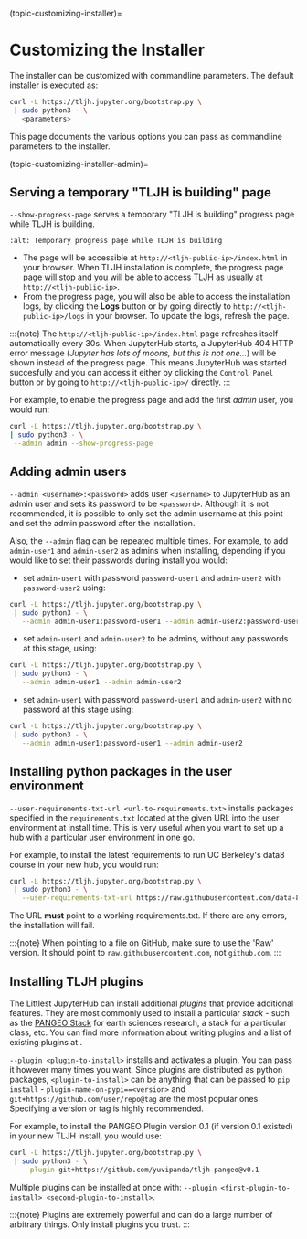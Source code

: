 (topic-customizing-installer)=

# Customizing the Installer

The installer can be customized with commandline parameters. The default installer
is executed as:

```bash
curl -L https://tljh.jupyter.org/bootstrap.py \
 | sudo python3 - \
   <parameters>
```

This page documents the various options you can pass as commandline parameters to the installer.

(topic-customizing-installer-admin)=

## Serving a temporary "TLJH is building" page

`--show-progress-page` serves a temporary "TLJH is building" progress page while TLJH is building.

```{image} ../images/tljh-is-building-page.gif
:alt: Temporary progress page while TLJH is building
```

- The page will be accessible at `http://<tljh-public-ip>/index.html` in your browser.
  When TLJH installation is complete, the progress page page will stop and you will be able
  to access TLJH as usually at `http://<tljh-public-ip>`.
- From the progress page, you will also be able to access the installation logs, by clicking the
  **Logs** button or by going directly to `http://<tljh-public-ip>/logs` in your browser.
  To update the logs, refresh the page.

:::{note}
The `http://<tljh-public-ip>/index.html` page refreshes itself automatically every 30s.
When JupyterHub starts, a JupyterHub 404 HTTP error message (_Jupyter has lots of moons, but this is not one..._)
will be shown instead of the progress page. This means JupyterHub was started succesfully and you can access it
either by clicking the `Control Panel` button or by going to `http://<tljh-public-ip>/` directly.
:::

For example, to enable the progress page and add the first _admin_ user, you would run:

```bash
curl -L https://tljh.jupyter.org/bootstrap.py \
| sudo python3 - \
 --admin admin --show-progress-page
```

## Adding admin users

`--admin <username>:<password>` adds user `<username>` to JupyterHub as an admin user
and sets its password to be `<password>`.
Although it is not recommended, it is possible to only set the admin username at this point
and set the admin password after the installation.

Also, the `--admin` flag can be repeated multiple times. For example, to add `admin-user1`
and `admin-user2` as admins when installing, depending if you would like to set their passwords
during install you would:

- set `admin-user1` with password `password-user1` and `admin-user2` with `password-user2` using:

```bash
curl -L https://tljh.jupyter.org/bootstrap.py \
 | sudo python3 - \
   --admin admin-user1:password-user1 --admin admin-user2:password-user2
```

- set `admin-user1` and `admin-user2` to be admins, without any passwords at this stage, using:

```bash
curl -L https://tljh.jupyter.org/bootstrap.py \
 | sudo python3 - \
   --admin admin-user1 --admin admin-user2
```

- set `admin-user1` with password `password-user1` and `admin-user2` with no password at this stage using:

```bash
curl -L https://tljh.jupyter.org/bootstrap.py \
 | sudo python3 - \
   --admin admin-user1:password-user1 --admin admin-user2
```

## Installing python packages in the user environment

`--user-requirements-txt-url <url-to-requirements.txt>` installs packages specified
in the `requirements.txt` located at the given URL into the user environment at install
time. This is very useful when you want to set up a hub with a particular user environment
in one go.

For example, to install the latest requirements to run UC Berkeley's data8 course
in your new hub, you would run:

```bash
curl -L https://tljh.jupyter.org/bootstrap.py \
 | sudo python3 - \
   --user-requirements-txt-url https://raw.githubusercontent.com/data-8/materials-sp18/HEAD/requirements.txt
```

The URL **must** point to a working requirements.txt. If there are any errors, the installation
will fail.

:::{note}
When pointing to a file on GitHub, make sure to use the 'Raw' version. It should point to
`raw.githubusercontent.com`, not `github.com`.
:::

## Installing TLJH plugins

The Littlest JupyterHub can install additional _plugins_ that provide additional
features. They are most commonly used to install a particular _stack_ - such as
the [PANGEO Stack](https://github.com/yuvipanda/tljh-pangeo) for earth sciences
research, a stack for a particular class, etc. You can find more information about
writing plugins and a list of existing plugins at [](/contributing/plugins).

`--plugin <plugin-to-install>` installs and activates a plugin. You can pass it
however many times you want. Since plugins are distributed as python packages,
`<plugin-to-install>` can be anything that can be passed to `pip install` -
`plugin-name-on-pypi==<version>` and `git+https://github.com/user/repo@tag`
are the most popular ones. Specifying a version or tag is highly recommended.

For example, to install the PANGEO Plugin version 0.1 (if version 0.1 existed)
in your new TLJH install, you would use:

```bash
curl -L https://tljh.jupyter.org/bootstrap.py \
 | sudo python3 - \
   --plugin git+https://github.com/yuvipanda/tljh-pangeo@v0.1
```

Multiple plugins can be installed at once with: `--plugin <first-plugin-to-install> <second-plugin-to-install>`.

:::{note}
Plugins are extremely powerful and can do a large number of arbitrary things.
Only install plugins you trust.
:::
